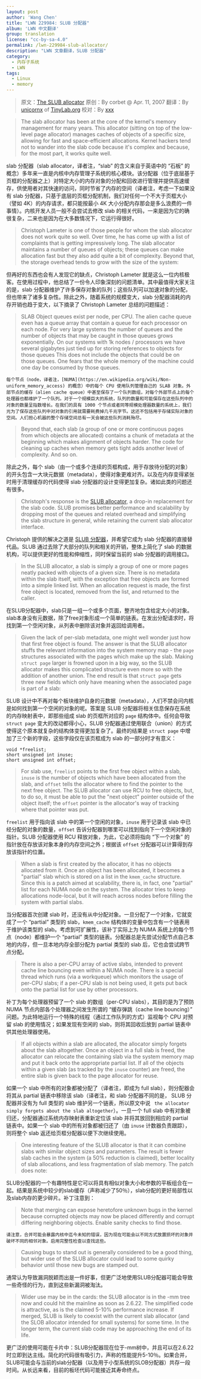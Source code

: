 ```yaml
---
layout: post
author: 'Wang Chen'
title: "LWN 229984: SLUB 分配器"
album: 'LWN 中文翻译'
group: translation
license: "cc-by-sa-4.0"
permalink: /lwn-229984-slub-allocator/
description: "LWN 文章翻译，SLUB 分配器"
category:
  - 内存子系统
  - LWN
tags:
  - Linux
  - memory
---
```


> 原文：[The SLUB allocator](https://lwn.net/Articles/229984/)
> 原创：By corbet @ Apr. 11, 2007
> 翻译：By [unicornx](https://github.com/unicornx) of [TinyLab.org][1]
> 校对：By [xxx](https://github.com/xx)

> The slab allocator has been at the core of the kernel's memory management for many years. This allocator (sitting on top of the low-level page allocator) manages caches of objects of a specific size, allowing for fast and space-efficient allocations. Kernel hackers tend not to wander into the slab code because it's complex and because, for the most part, it works quite well.

slab 分配器（slab allocator，译者注，“slab” 的含义来自于英语中的 “石板” 的概念）多年来一直是内核中内存管理子系统的核心模块。该分配器（位于底层基于页框的分配器之上）对特定大小的内存对象的分配和回收进行管理并提供高速缓存，供使用者对其快速的访问，同时节省了内存的空间（译者注，考虑一下如果没有 slab 分配器，只基于底层的页框分配机制，我们对任何一个不大于页框大小（譬如 4K）的内存请求，都只能按最小 4K 大小分配内存那会是多么浪费的一件事情）。内核开发人员一般不会尝试去修改 slab 的相关代码，一来是因为它的确很复杂，二来也是因为在大多数情况下，它运行得很好。

> Christoph Lameter is one of those people for whom the slab allocator does not work quite so well. Over time, he has come up with a list of complaints that is getting impressively long. The slab allocator maintains a number of queues of objects; these queues can make allocation fast but they also add quite a bit of complexity. Beyond that, the storage overhead tends to grow with the size of the system:

但再好的东西也会有人发现它的缺点，Christoph Lameter 就是这么一位内核极客。在使用过程中，他总结了一份令人印象深刻的问题清单。其中最值得大家关注的是，slab 分配器维护了许多保存对象的队列；这些队列可以加速对象的分配，但也带来了诸多复杂性。除此之外，随着系统的规模变大，slab 分配器消耗的内存开销也趋于变大，以下摘录了 Christoph Lameter 总结的问题描述：

> 	SLAB Object queues exist per node, per CPU. The alien cache queue even has a queue array that contain a queue for each processor on each node. For very large systems the number of queues and the number of objects that may be caught in those queues grows exponentially. On our systems with 1k nodes / processors we have several gigabytes just tied up for storing references to objects for those queues This does not include the objects that could be on those queues. One fears that the whole memory of the machine could one day be consumed by those queues.

	每个节点（node，译者注，[NUMA](https://en.wikipedia.org/wiki/Non-uniform_memory_access) 的概念）中的每个 CPU 使用队列管理自己的 SLAB 对象。外部节点的缓存（alien cache queue）中甚至保存了一个队列数组，对每个外部节点上的每个处理器也都维护了一个队列。对于一个规模巨大的系统，队列的数量和可能保存在这些队列中的对象的数量呈指数增长。在我们的具有 1000 个节点或者同等规模处理器数量的系统上，我们光为了保存这些队列中对对象的引用就需要耗费掉几千兆字节。这还不包括用于存储实际对象的空间。人们担心机器的整个存储空间总有一天会被这些队列消耗殆尽。

> Beyond that, each slab (a group of one or more continuous pages from which objects are allocated) contains a chunk of metadata at the beginning which makes alignment of objects harder. The code for cleaning up caches when memory gets tight adds another level of complexity. And so on.

除此之外，每个 slab（由一个或多个连续的页框构成，用于存放待分配的对象）的开头包含一大块元数据（metadata），使得对象更难对齐。以及在内存变得紧张时用于清理缓存的代码使得 slab 分配器的设计变得更加复杂。诸如此类的问题还有很多。

> Christoph's response is the [SLUB allocator](http://lwn.net/Articles/229096/), a drop-in replacement for the slab code. SLUB promises better performance and scalability by dropping most of the queues and related overhead and simplifying the slab structure in general, while retaining the current slab allocator interface.

Christoph 提供的解决之道是 [SLUB 分配器](http://lwn.net/Articles/229096/)，并希望它成为 slab 分配器的直接替代品。SLUB 通过去除了大部分的队列和相关的开销，整体上简化了 slab 的数据机构，可以提供更好的性能和伸缩性，同时保留当前的 slab 分配器的调用接口。

> In the SLUB allocator, a slab is simply a group of one or more pages neatly packed with objects of a given size. There is no metadata within the slab itself, with the exception that free objects are formed into a simple linked list. When an allocation request is made, the first free object is located, removed from the list, and returned to the caller.

在SLUB分配器中，slab只是一组一个或多个页面，整齐地包含给定大小的对象。slab本身没有元数据，除了free对象形成一个简单的链表。在发出分配请求时，将找到第一个空闲对象，从列表中删除该对象并返回给调用者。

> Given the lack of per-slab metadata, one might well wonder just how that first free object is found. The answer is that the SLUB allocator stuffs the relevant information into the system memory map - the `page` structures associated with the pages which make up the slab. Making `struct page` larger is frowned upon in a big way, so the SLUB allocator makes this complicated structure even more so with the addition of another union. The end result is that `struct page` gets three new fields which only have meaning when the associated page is part of a slab:

SLUB 设计中不再对每个板块维护自身的元数据（metadata），人们不禁会问内核是如何找到第一个空闲的对象的呢。答案是 SLUB 分配器将相关信息保存在系统的内存映射表中，即那些组成 slab 的页框所对应的 `page` 结构体中。任何会导致 `struct page` 变大的改动都得小心，SLUB 分配器通过使用联合（union）的方式使得这个原本就复杂的结构体变得更加复杂了。最终的结果是 `struct page` 中增加了三个新的字段，这些字段仅在该页框成为 slab 的一部分时才有意义：

	void *freelist;
	short unsigned int inuse;
	short unsigned int offset;

> For slab use, `freelist` points to the first free object within a slab, `inuse` is the number of objects which have been allocated from the slab, and `offset` tells the allocator where to find the pointer to the next free object. The SLUB allocator can use RCU to free objects, but, to do so, it must be able to put the "next object" pointer outside of the object itself; the `offset` pointer is the allocator's way of tracking where that pointer was put.

`freelist` 用于指向该 slab 中的第一个空闲的对象，`inuse` 用于记录该 slab 中已经分配的对象的数量，`offset` 告诉分配器到哪里可以找到指向下一个空闲对象的指针。SLUB 分配器使用 RCU 释放对象，为此，它必须将指向 “下一个对象” 的指针放在存放该对象本身的内存空间之外；根据该 `offset` 分配器可以计算得到存放该指针的位置。

> When a slab is first created by the allocator, it has no objects allocated from it. Once an object has been allocated, it becomes a "partial" slab which is stored on a list in the `kmem_cache` structure. Since this is a patch aimed at scalability, there is, in fact, one "partial" list for each NUMA node on the system. The allocator tries to keep allocations node-local, but it will reach across nodes before filling the system with partial slabs.

当分配器首次创建 slab 时，还没有从中分配对象。一旦分配了一个对象，它就变成了一个 “partial” 类型的 slab，`kmem_cache` 结构体的变量中包含有一个链表用于维护该类型的 slab。考虑到可扩展性，该补丁实际上为 NUMA 系统上的每个节点（node）都维护一个 “partial” 类型的链表。分配器总是先尝试分配节点自己本地的内存，但一旦本地内存全部分配为 partial 类型的 slab 后，它也会尝试跨节点分配。

> There is also a per-CPU array of active slabs, intended to prevent cache line bouncing even within a NUMA node. There is a special thread which runs (via a workqueue) which monitors the usage of per-CPU slabs; if a per-CPU slab is not being used, it gets put back onto the partial list for use by other processors.

补丁为每个处理器预留了一个 slab 的数组（per-CPU slabs），其目的是为了预防 NUMA 节点内部各个处理器之间发生所谓的 “缓存弹跳（cache line bouncing）” 问题。为此特地运行一个特殊的线程（通过工作队列的方式）监视每个 CPU 对预留 slab 的使用情况；如果发现有空闲的 slab，则将其回收后放到 partial 链表中供其他处理器使用。

> If all objects within a slab are allocated, the allocator simply forgets about the slab altogether. Once an object in a full slab is freed, the allocator can relocate the containing slab via the system memory map and put it back onto the appropriate partial list. If all of the objects within a given slab (as tracked by the `inuse` counter) are freed, the entire slab is given back to the page allocator for reuse.

如果一个 slab 中所有的对象都被分配了（译者注，即成为 full slab），则分配器会将其从 partial 链表中移除该 slab（译者注，和 slab 分配器不同的是， SLUB 分配器并没有为 full 类型的 slab 维护另一个链表，所以原文中说 ` the allocator simply forgets about the slab altogether`）。一旦一个 full slab 中有对象被归还，分配器通过系统内存映射表重新定位该 slab 并将其放回到相应的 partial 链表中。如果一个 slab 中的所有对象都被归还了（由 `inuse` 计数器负责跟踪），则将整个 slab 返还给页框分配器以便下次继续使用。

> One interesting feature of the SLUB allocator is that it can combine slabs with similar object sizes and parameters. The result is fewer slab caches in the system (a 50% reduction is claimed), better locality of slab allocations, and less fragmentation of slab memory. The patch does note:

SLUB分配器的一个有趣特性是它可以将具有相似对象大小和参数的平板组合在一起。结果是系统中较少的slab缓存（声称减少了50％），slab分配的更好局部性以及slab内存的更少碎片。补丁注意到：

> 	Note that merging can expose heretofore unknown bugs in the kernel because corrupted objects may now be placed differently and corrupt differing neighboring objects. Enable sanity checks to find those.

	请注意，合并可能会暴露内核中迄今未知的错误，因为现在可能会以不同方式放置损坏的对象并破坏不同的相邻对象。启用完整性检查以查找这些。

> Causing bugs to stand out is generally considered to be a good thing, but wider use of the SLUB allocator could lead to some quirky behavior until those new bugs are stamped out.

通常认为导致漏洞脱颖而出是一件好事，但更广泛地使用SLUB分配器可能会导致一些奇怪的行为，直到这些新漏洞被淘汰。

> Wider use may be in the cards: the SLUB allocator is in the -mm tree now and could hit the mainline as soon as 2.6.22. The simplified code is attractive, as is the claimed 5-10% performance increase. If merged, SLUB is likely to coexist with the current slab allocator (and the SLOB allocator intended for small systems) for some time. In the longer term, the current slab code may be approaching the end of its life.

更广泛的使用可能在卡片中：SLUB分配器现在位于-mm树中，并且可以在2.6.22时立即到达主线。简化的代码很有吸引力，声称的性能提升5-10％。如果合并，SLUB可能会与当前的slab分配器（以及用于小型系统的SLOB分配器）共存一段时间。从长远来看，目前的板坯代码可能接近其寿命终点。

[1]: http://tinylab.org
